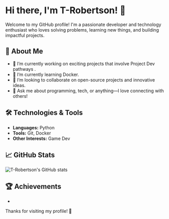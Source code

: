 # Hi there, I'm T-Robertson! 👋

Welcome to my GitHub profile! I'm a passionate developer and technology enthusiast who loves solving problems, learning new things, and building impactful projects.

## 🚀 About Me
- 🔭 I’m currently working on exciting projects that involve Project Dev pathways .
- 🌱 I’m currently learning Docker.
- 👯 I’m looking to collaborate on open-source projects and innovative ideas.
- 💬 Ask me about programming, tech, or anything—I love connecting with others!

## 🛠️ Technologies & Tools
- **Languages:** Python
- **Tools:** Git, Docker
- **Other Interests:** Game Dev

## 📈 GitHub Stats
![T-Robertson's GitHub stats](https://github-readme-stats.vercel.app/api?username=T-Robertson&show_icons=true&theme=radical)

## 🏆 Achievements
- 

Thanks for visiting my profile! 🚀
